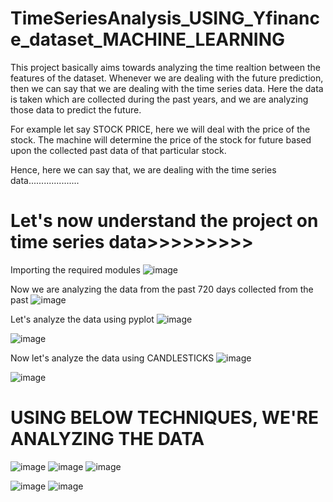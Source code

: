 # TimeSeriesAnalysis_USING_Yfinance_dataset_MACHINE_LEARNING

This project basically aims towards analyzing the time realtion between the features of the dataset. Whenever we are dealing with the future prediction, then we can say 
that we are dealing with the time series data.
Here the data is taken which are collected during the past years, and we are analyzing those data to predict the future.

For example let say STOCK PRICE, here we will deal with the price of the stock. The machine will determine the price of the stock for future based upon the collected past
data of that particular stock.

Hence, here we can say that, we are dealing with the time series data....................


# Let's now understand the project on time series data>>>>>>>>>



Importing the required modules
![image](https://user-images.githubusercontent.com/104202659/185187501-ad546663-995c-4f73-9ed4-35152b0a589b.png)


Now we are analyzing the data from the past 720 days collected from the past
![image](https://user-images.githubusercontent.com/104202659/185187784-3372bdc0-d683-4240-8fdb-04ee61ff70ec.png)


Let's analyze the data using pyplot
![image](https://user-images.githubusercontent.com/104202659/185188189-adba0253-8937-4780-93bd-19b8938ca4d2.png)

![image](https://user-images.githubusercontent.com/104202659/185188213-85fa1903-71e4-4acf-8b38-5fbcabf9a4db.png)


Now let's analyze the data using CANDLESTICKS
![image](https://user-images.githubusercontent.com/104202659/185188445-0949f237-08e7-4193-b4b9-8438e057a434.png)

![image](https://user-images.githubusercontent.com/104202659/185188471-3879f5fe-c7b2-43fc-b891-aac62f0f3453.png)

# USING BELOW TECHNIQUES, WE'RE ANALYZING THE DATA

![image](https://user-images.githubusercontent.com/104202659/185188596-57b9905a-13b0-475f-b91b-27e3bc793d10.png)
![image](https://user-images.githubusercontent.com/104202659/185188622-8524f4bd-c72e-4965-bc6a-2c5170694248.png)
![image](https://user-images.githubusercontent.com/104202659/185188653-5799e099-982f-4717-8f0f-d08f6e8d91e5.png)


![image](https://user-images.githubusercontent.com/104202659/185188735-254004c4-a06b-466a-bff0-7ba10b3f1724.png)
![image](https://user-images.githubusercontent.com/104202659/185188753-bad4b4b2-0d60-4fb7-9091-fea668654408.png)
